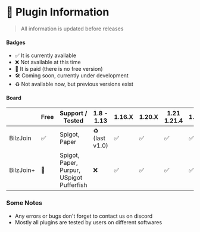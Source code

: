 # 🔗 Plugin Information
> All information is updated before releases

#### Badges
- ✅  It is currently available
- ❌  Not available at this time
- 🛒  It is paid (there is no free version)
- 🛠️  Coming soon, currently under development
- ♻️  Not available now, but previous versions exist

#### Board
|           | Free | Support / Tested                          | 1.8 - 1.13     | 1.16.X | 1.20.X | 1.21  1.21.4 | 1.21.5 |
|-----------|-----|-------------------------------------------|----------------|--------|--------|--------------|--------|
| BilzJoin  | ✅   | Spigot, Paper                             | ♻️ (last v1.0) | ✅      | ✅      | ✅            | ✅      |
| BilzJoin+ | 🛒    | Spigot, Paper, Purpur, USpigot Pufferfish | ❌ | ✅      | ✅      | ✅            | ✅      |

### Some Notes
- Any errors or bugs don't forget to contact us on discord
- Mostly all plugins are tested by users on different softwares